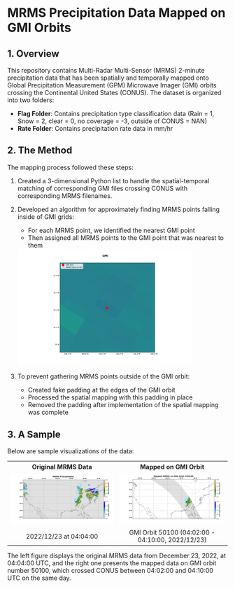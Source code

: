 # MRMS Precipitation Data Mapped on GMI Orbits

## 1. Overview

This repository contains Multi-Radar Multi-Sensor (MRMS) 2-minute precipitation data that has been spatially and temporally mapped onto Global Precipitation Measurement (GPM) Microwave Imager (GMI) orbits crossing the Continental United States (CONUS). The dataset is organized into two folders:

- **Flag Folder**: Contains precipitation type classification data (Rain = 1, Snow = 2, clear = 0, no coverage = -3, outside of CONUS = NAN)
- **Rate Folder**: Contains precipitation rate data in mm/hr

## 2. The Method

The mapping process followed these steps:

1. Created a 3-dimensional Python list to handle the spatial-temporal matching of corresponding GMI files crossing CONUS with corresponding MRMS filenames.

2. Developed an algorithm for approximately finding MRMS points falling inside of GMI grids:
   - For each MRMS point, we identified the nearest GMI point
   - Then assigned all MRMS points to the GMI point that was nearest to them
   
   <img src="Example/method_2.png" alt="Example of gathering MRMS points for a GMI grid" width="400"/>
   
3. To prevent gathering MRMS points outside of the GMI orbit:
   - Created fake padding at the edges of the GMI orbit
   - Processed the spatial mapping with this padding in place
   - Removed the padding after implementation of the spatial mapping was complete
   


## 3. A Sample

Below are sample visualizations of the data:

<table>
  <tr>
    <th>Original MRMS Data</th>
    <th>Mapped on GMI Orbit</th>
  </tr>
  <tr>
    <td><img src="Example/MRMS.png" alt="Original MRMS Data" width="600"/></td>
    <td><img src="Example/Mapped.png" alt="Mapped Data" width="600"/></td>
  </tr>
  <tr>
    <td align="center">2022/12/23 at 04:04:00</td>
    <td align="center">GMI Orbit 50100 (04:02:00 - 04:10:00, 2022/12/23)</td>
  </tr>
</table>

The left figure displays the original MRMS data from December 23, 2022, at 04:04:00 UTC, and the right one presents the
mapped data on GMI orbit number 50100, which crossed CONUS between 04:02:00 and 04:10:00 UTC on the same
day.
